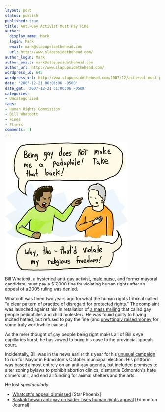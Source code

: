 ```yaml
---
layout: post
status: publish
published: true
title: Anti-Gay Activist Must Pay Fine
author:
  display_name: Mark
  login: Mark
  email: mark@slapupsidethehead.com
  url: http://www.slapupsidethehead.com/
author_login: Mark
author_email: mark@slapupsidethehead.com
author_url: http://www.slapupsidethehead.com/
wordpress_id: 645
wordpress_url: http://www.slapupsidethehead.com/2007/12/activist-must-pay/
date: '2007-12-21 06:00:06 -0500'
date_gmt: '2007-12-21 11:00:06 -0500'
categories:
- Uncategorized
tags:
- Human Rights Commission
- Bill Whatcott
- Fines
- Fliers
comments: []
---
```

![Religious Freedom Violation! Religious Freedom Violation!](/wp-content/media/2007/12/freedom-violation.jpg)

Bill Whatcott, a hysterical anti-gay activist, [male nurse](http://www.slapupsidethehead.com/2006/07/anti-gay-nurse-suspended/ "That kind of ruins all my male nurse fantasies..."), and former mayoral candidate, must pay a $17,000 fine for violating human rights after an appeal of a 2005 ruling was denied.

Whatcott was fined two years ago for what the human rights tribunal called "a clear pattern of practice of disregard for protected rights." The complaint was launched against him in retaliation of [a mass mailing](http://www.slapupsidethehead.com/2006/11/human-rights-fine/ "You'll be swayed by his charm, no doubt") that called gay people pedophiles and child molesters. He was found guilty to having incited hatred, but refused to pay the fine (and [unwittingly raised money](http://www.slapupsidethehead.com/2007/03/hate-literature-turned-to-fundraiser/ "It's really quite clever") for some truly worthwhile causes).

As the mere thought of gay people being right makes all of Bill's eye capillaries burst, he has vowed to bring his case to the provincial appeals court.

Incidentally, Bill was in the news earlier this year for his [unusual campaign](http://www.slapupsidethehead.com/2007/06/mayor-of-edmonton/ "It's a new one, all right!") to run for Mayor in Edmonton's October municipal election. His platform was based almost entirely on an anti-gay agenda, but included promises to alter zoning bylaws to prohibit abortion clinics, dismantle Edmonton's hate crime's unit, and end all funding for animal shelters and the arts.

He lost _spectacularly_.

- [Whatcott's appeal dismissed](http://www.canada.com/saskatoonstarphoenix/news/story.html?id=9c694cdf-8d6f-4c12-9157-408b19873315) [Star Phoenix]
- [Saskatchewan anti-gay crusader loses human rights appeal](http://www.canada.com/edmontonjournal/news/story.html?id=b178b3fd-de9d-481a-8fd1-ad4049653982) [Edmonton Journal]
